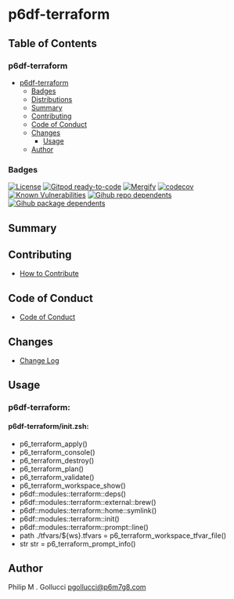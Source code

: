 # p6df-terraform

## Table of Contents


### p6df-terraform
- [p6df-terraform](#p6df-terraform)
  - [Badges](#badges)
  - [Distributions](#distributions)
  - [Summary](#summary)
  - [Contributing](#contributing)
  - [Code of Conduct](#code-of-conduct)
  - [Changes](#changes)
    - [Usage](#usage)
  - [Author](#author)

### Badges

[![License](https://img.shields.io/badge/License-Apache%202.0-yellowgreen.svg)](https://opensource.org/licenses/Apache-2.0)
[![Gitpod ready-to-code](https://img.shields.io/badge/Gitpod-ready--to--code-blue?logo=gitpod)](https://gitpod.io/#https://github.com/p6m7g8/p6df-terraform)
[![Mergify](https://img.shields.io/endpoint.svg?url=https://gh.mergify.io/badges/p6m7g8/p6df-terraform/&style=flat)](https://mergify.io)
[![codecov](https://codecov.io/gh/p6m7g8/p6df-terraform/branch/master/graph/badge.svg?token=14Yj1fZbew)](https://codecov.io/gh/p6m7g8/p6df-terraform)
[![Known Vulnerabilities](https://snyk.io/test/github/p6m7g8/p6df-terraform/badge.svg?targetFile=package.json)](https://snyk.io/test/github/p6m7g8/p6df-terraform?targetFile=package.json)
[![Gihub repo dependents](https://badgen.net/github/dependents-repo/p6m7g8/p6df-terraform)](https://github.com/p6m7g8/p6df-terraform/network/dependents?dependent_type=REPOSITORY)
[![Gihub package dependents](https://badgen.net/github/dependents-pkg/p6m7g8/p6df-terraform)](https://github.com/p6m7g8/p6df-terraform/network/dependents?dependent_type=PACKAGE)

## Summary

## Contributing

- [How to Contribute](CONTRIBUTING.md)

## Code of Conduct

- [Code of Conduct](https://github.com/p6m7g8/.github/blob/master/CODE_OF_CONDUCT.md)

## Changes

- [Change Log](CHANGELOG.md)

## Usage

### p6df-terraform:

#### p6df-terraform/init.zsh:

- p6_terraform_apply()
- p6_terraform_console()
- p6_terraform_destroy()
- p6_terraform_plan()
- p6_terraform_validate()
- p6_terraform_workspace_show()
- p6df::modules::terraform::deps()
- p6df::modules::terraform::external::brew()
- p6df::modules::terraform::home::symlink()
- p6df::modules::terraform::init()
- p6df::modules::terraform::prompt::line()
- path ./tfvars/${ws}.tfvars = p6_terraform_workspace_tfvar_file()
- str str = p6_terraform_prompt_info()



## Author

Philip M . Gollucci <pgollucci@p6m7g8.com>
